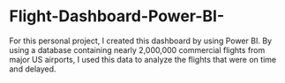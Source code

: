 # Flight-Dashboard-Power-BI-

For this personal project, I created this dashboard by using Power BI. By using a database containing nearly 2,000,000 commercial flights from major US airports, I used this data to analyze the flights that were on time and delayed.
